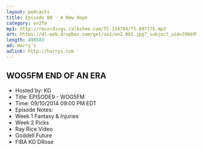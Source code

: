```yaml
---
layout: podcasts
title: Episode 00 - A New Hope
category: on2fm
mp3: http://recordings.talkshoe.com/TC-134794/TS-897175.mp3
art: https://dl-web.dropbox.com/get/on2/on2.001.jpg?_subject_uid=3966996&w=AABz5SVDDt7tLdfX2PCwvZyQB_v7nTPj-XRdG11ETsK5MA
length: 498583
ad: Harry's
adlink: http://harrys.com
---
```


## WOG5FM END OF AN ERA

- Hosted by: KG
- Title: EPISODE9 - WOG5FM
- Time: 09/10/2014 09:00 PM EDT
- Episode Notes: 
- Week 1 Fantasy & Injuries 
- Week 2 Picks 
- Ray Rice Video
- Goddell Future 
- FIBA KD DRose